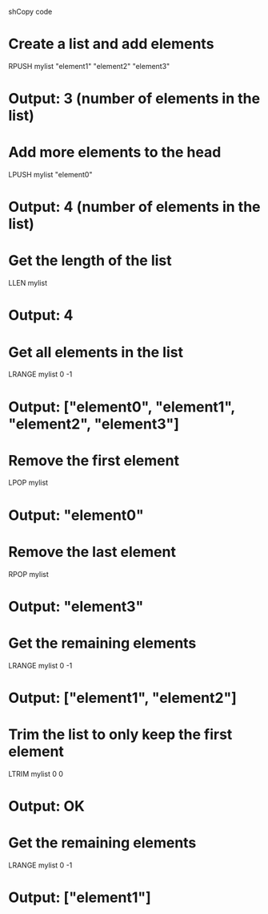 shCopy code

# Create a list and add elements

RPUSH mylist "element1" "element2" "element3"

# Output: 3 (number of elements in the list)

# Add more elements to the head

LPUSH mylist "element0"

# Output: 4 (number of elements in the list)

# Get the length of the list

LLEN mylist

# Output: 4

# Get all elements in the list

LRANGE mylist 0 -1

# Output: ["element0", "element1", "element2", "element3"]

# Remove the first element

LPOP mylist

# Output: "element0"

# Remove the last element

RPOP mylist

# Output: "element3"

# Get the remaining elements

LRANGE mylist 0 -1

# Output: ["element1", "element2"]

# Trim the list to only keep the first element

LTRIM mylist 0 0

# Output: OK

# Get the remaining elements

LRANGE mylist 0 -1

# Output: ["element1"]
